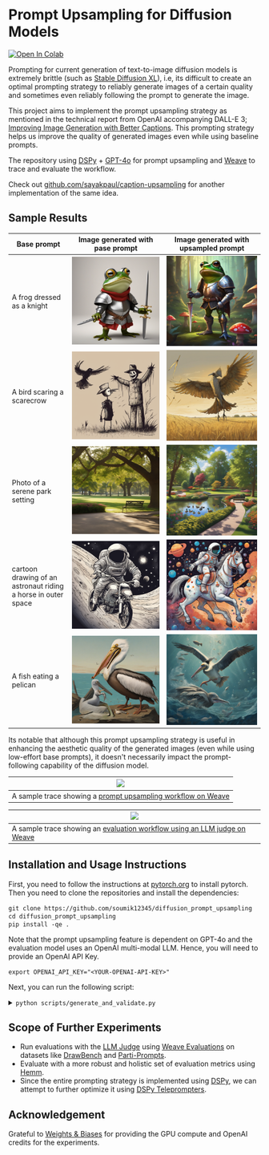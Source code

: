 # Prompt Upsampling for Diffusion Models

<a href="https://colab.research.google.com/github/soumik12345/diffusion_prompt_upsampling/blob/main/generate_and_validate.ipynb" target="_parent"><img src="https://colab.research.google.com/assets/colab-badge.svg" alt="Open In Colab"/></a>

Prompting for current generation of text-to-image diffusion models is extremely brittle (such as [Stable Diffusion XL](https://huggingface.co/papers/2307.01952)), i.e, its difficult to create an optimal prompting strategy to reliably generate images of a certain quality and sometimes even reliably following the prompt to generate the image.

This project aims to implement the prompt upsampling strategy as mentioned in the technical report from OpenAI accompanying DALL-E 3; [Improving Image Generation with Better Captions](https://cdn.openai.com/papers/dall-e-3.pdf). This prompting strategy helps us improve the quality of generated images even while using baseline prompts.

The repository using [DSPy](https://dspy-docs.vercel.app) + [GPT-4o](https://platform.openai.com/docs/models/gpt-4o) for prompt upsampling and [Weave](https://wandb.me/weave) to trace and evaluate the workflow.

Check out [github.com/sayakpaul/caption-upsampling](https://github.com/sayakpaul/caption-upsampling) for another implementation of the same idea.

## Sample Results

| Base prompt | Image generated with pase prompt | Image generated with upsampled prompt |
| --- | --- | --- |
| A frog dressed as a knight | ![](./assets/1.png) | ![](./assets/1_u.png) |
| A bird scaring a scarecrow | ![](./assets/2.png) | ![](./assets/2_u.png) |
| Photo of a serene park setting | ![](./assets/3.png) | ![](./assets/3_u.png) |
| cartoon drawing of an astronaut riding a horse in outer space | ![](./assets/4.png) | ![](./assets/4_u.png) |
| A fish eating a pelican | ![](./assets/5.png) | ![](./assets/5_u.png) |

Its notable that although this prompt upsampling strategy is useful in enhancing the aesthetic quality of the generated images (even while using low-effort base prompts), it doesn't necessarily impact the prompt-following capability of the diffusion model.

| ![](./assets/sample_generation_trace.gif) | 
| --- |
| A sample trace showing a [prompt upsampling workflow on Weave](https://wandb.ai/geekyrakshit/diffusion-prompt-upsample/weave/calls?filter=%7B%22opVersionRefs%22%3A%5B%22weave%3A%2F%2F%2Fgeekyrakshit%2Fdiffusion-prompt-upsample%2Fop%2FStableDiffusionXLModel.predict%3A*%22%5D%7D&peekPath=%2Fgeekyrakshit%2Fdiffusion-prompt-upsample%2Fcalls%2F8addeba5-5956-4acb-8951-d0ff1c8133e7) |

| ![](./assets/sample_evaluation_trace.gif) |
| --- |
| A sample trace showing an [evaluation workflow using an LLM judge on Weave](https://wandb.ai/geekyrakshit/diffusion-prompt-upsample/weave/calls?filter=%7B%22opVersionRefs%22%3A%5B%22weave%3A%2F%2F%2Fgeekyrakshit%2Fdiffusion-prompt-upsample%2Fop%2FOpenAIJudgeModel.predict%3A*%22%5D%7D&peekPath=%2Fgeekyrakshit%2Fdiffusion-prompt-upsample%2Fcalls%2F0d118404-9d28-4b91-97c8-b92ca2b1d323) |

## Installation and Usage Instructions

First, you need to follow the instructions at [pytorch.org](https://pytorch.org/) to install pytorch. Then you need to clone the repositories and install the dependencies:

```shell
git clone https://github.com/soumik12345/diffusion_prompt_upsampling
cd diffusion_prompt_upsampling
pip install -qe .
```

Note that the prompt upsampling feature is dependent on GPT-4o and the evaluation model uses an OpenAI multi-modal LLM. Hence, you will need to provide an OpenAI API Key.

```shell
export OPENAI_API_KEY="<YOUR-OPENAI-API-KEY>"
```

Next, you can run the following script:

<details>
    <summary><code>python scripts/generate_and_validate.py</code></summary>


```
NAME
    generate_and_validate.py

SYNOPSIS
    generate_and_validate.py BASE_PROMPT <flags>

POSITIONAL ARGUMENTS
    BASE_PROMPT
        Type: str

FLAGS
    -p, --project_name=PROJECT_NAME
        Type: Optional
        Default: 'diffusion-prompt-upsample'
    -e, --entity_name=ENTITY_NAME
        Type: Optional[Optional]
        Default: None
    --diffusion_model_name_or_path=DIFFUSION_MODEL_NAME_OR_PATH
        Type: Optional
        Default: 'stabilit...
    --diffusion_model_enable_cpu_offfload=DIFFUSION_MODEL_ENABLE_CPU_OFFFLOAD
        Type: Optional
        Default: True
    --upsample_prompt=UPSAMPLE_PROMPT
        Type: Optional
        Default: False
    --use_stock_negative_prompt=USE_STOCK_NEGATIVE_PROMPT
        Type: Optional
        Default: False
    -o, --openai_model=OPENAI_MODEL
        Type: Optional
        Default: 'gpt-4-turbo'
    -j, --judge_model_seed=JUDGE_MODEL_SEED
        Type: Optional
        Default: 42

NOTES
    You can also use flags syntax for POSITIONAL ARGUMENTS
```
</details>

## Scope of Further Experiments

- Run evaluations with the [LLM Judge](./diffusion_prompt_upsampling/judge_model.py) using [Weave Evaluations](https://wandb.github.io/weave/guides/core-types/evaluations) on datasets like [DrawBench](https://huggingface.co/datasets/shunk031/DrawBench) and [Parti-Prompts](https://huggingface.co/datasets/nateraw/parti-prompts).
- Evaluate with a more robust and holistic set of evaluation metrics using [Hemm](https://github.com/wandb/Hemm).
- Since the entire prompting strategy is implemented using [DSPy](https://dspy-docs.vercel.app), we can attempt to further optimize it using [DSPy Teleprompters](https://dspy-docs.vercel.app/docs/category/teleprompters).

## Acknowledgement

Grateful to [Weights & Biases](https://wandb.ai/site) for providing the GPU compute and OpenAI credits for the experiments.
